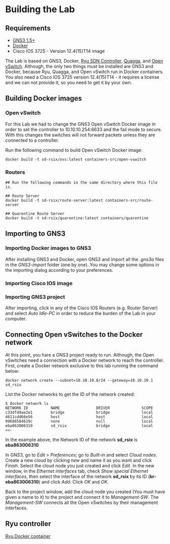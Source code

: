 # Building the Lab

## Requirements

* [GNS3 1.5+](https://www.gns3.com)
* [Docker](https://www.docker.com/)
* Cisco IOS 3725 - Version 12.4(15)T14 image

The Lab is based on GNS3, Docker, [Ryu SDN Controller](https://osrg.github.io/ryu/), [Quagga](http://www.nongnu.org/quagga/), and [Open vSwitch](http://openvswitch.org/). Although, the only two things must be installed are GNS3 and Docker, because Ryu, Quagga, and Open vSwitch run in Docker containers. You also need a Cisco IOS 3725 version 12.4(15)T14 - it requires a license and we can not provide it, so you need to get it by your own.

## Building Docker images

### Open vSwitch

For this Lab we had to change the GNS3 Open vSwitch Docker image in order to set the controller to 10.10.10.254:6633 and the fail mode to secure. With this changes the switches will not forward packets unless they are connected to a controller.

Run the following command to build Open vSwitch Docker image:

```
docker build -t sd-rsix/ovs:latest containers-src/open-vswitch
```

### Routers
```
## Run the following commands in the same directory where this file is.

## Route Server
docker build -t sd-rsix/route-server:latest containers-src/route-server

## Quarentine Route Server
docker build -t sd-rsix/quarentine:latest containers/quarentine
```


## Importing to GNS3

### Importing Docker images to GNS3

After installing GNS3 and Docker, open GNS3 and import all the _.gns3a_ files in the _GNS3-import_ folder (one by one). You may change some options in the importing dialog according to your preferences.


### Importing Cisco IOS image

### Importing GNS3 project

After importing, click in any of the Cisco IOS Routers (e.g. Router Server) and select _Auto Idle-PC_ in order to reduce the burden of the Lab in your computer.


## Connecting Open vSwitches to the Docker network

At this point, you hare a GNS3 project ready to run. Although, the Open vSwitches need a connection with a Docker network to reach the controller. First, create a Docker network exclusive to this lab running the command below:

```
docker network create --subnet=10.10.10.0/24 --gateway=10.10.10.1 sd_rsix
```

List the Docker networks to get the ID of the network created:

```
$ docker network ls
NETWORK ID          NAME                DRIVER              SCOPE
c33df49ae2e1        bridge              bridge              local
4611cdd66e56        host                host                local
99686584619c        none                null                local
eba863006310        sd_rsix             bridge              local    <<-
```

In the example above, the Network ID of the network __sd_rsix__ is __eba863006310__

In GNS3, go to _Edit_ > _Preferences_; go to _Built-in_ and select _Cloud nodes_. Create a new cloud by clicking _new_ and name it as you want and click _Finish_. Select the cloud node you just created and click _Edit_. In the new window, in the _Ethernet interfaces_ tab, check _Show special Ethernet interfaces_, then select the interface of the network __sd_rsix__ by its ID (__br-eba863006310__) and click _Add_. Click _OK_ and _OK_.

Back to the project window, add the cloud node you created (You must have given a name to it) to the project and connect it to _Management-SW_. The _Management-SW_ connects all the Open vSwitches by their management interfaces.


## Ryu controller

[Ryu Docker container](https://store.docker.com/community/images/osrg/ryu)
